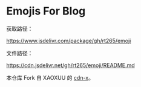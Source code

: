 # Emojis For Blog

获取路径： 

https://www.jsdelivr.com/package/gh/rt265/emoji

文件路径：

https://cdn.jsdelivr.net/gh/rt265/emoji/README.md

本仓库 Fork 自 XAOXUU 的 [cdn-x](https://github.com/cdn-x/emoticons)。
